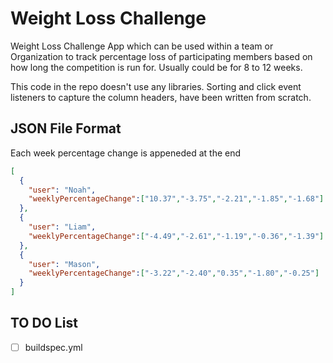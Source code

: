 # Weight Loss Challenge
Weight Loss Challenge App which can be used within a team or Organization to track percentage loss of participating members based on how long the competition is run for. Usually could be for 8 to 12 weeks. 

This code in the repo doesn't use any libraries. Sorting and click event listeners to capture the column headers, have been written from scratch.

## JSON File Format
Each week percentage change is appeneded at the end 
```json
[
  {
    "user": "Noah",
    "weeklyPercentageChange":["10.37","-3.75","-2.21","-1.85","-1.68"]
  },
  {
    "user": "Liam",
    "weeklyPercentageChange":["-4.49","-2.61","-1.19","-0.36","-1.39"]
  },
  {
    "user": "Mason",
    "weeklyPercentageChange":["-3.22","-2.40","0.35","-1.80","-0.25"]
  }
]
```

## TO DO List
- [ ] buildspec.yml


